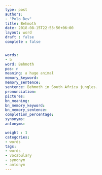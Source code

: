 ```yaml
---
type: post
authors:
- "Polo Dev"
title: Behmoth
date: 2018-08-15T22:53:56+06:00
layout: word
draft : false
complete : false


words:
- b
word: Behmoth
pos: n
meaning: a huge animal
memory_keyword:
memory_sentence:
sentence: Behmoth in South Africa jungles.
pronunciation:
pictures:
bn_meaning: 
bn_memory_keyword: 
bn_memory_sentence:
completion_percentage:
synonyms:
antonyms:

weight : 1
categories:
- words
tags:
- words
- vocabulary
- synonym
- antonym
---
```


